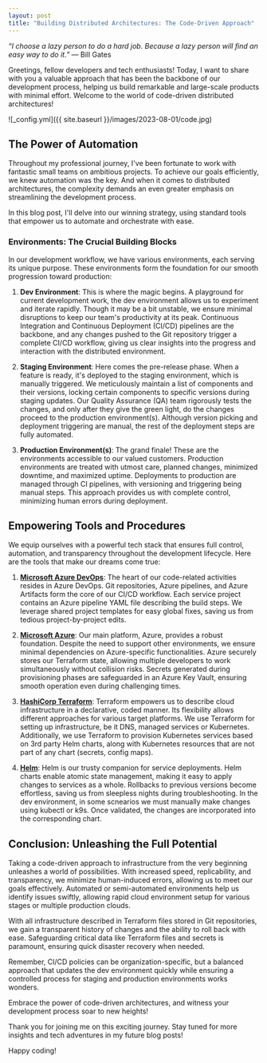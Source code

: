 ```yaml
---
layout: post
title: "Building Distributed Architectures: The Code-Driven Approach"
---
```


*“I choose a lazy person to do a hard job. Because a lazy person will find an easy way to do it.”*
― Bill Gates

Greetings, fellow developers and tech enthusiasts! Today, I want to share with you a valuable approach that has been the backbone of our development process, helping us build remarkable and large-scale products with minimal effort. Welcome to the world of code-driven distributed architectures!

![_config.yml]({{ site.baseurl }}/images/2023-08-01/code.jpg)

## The Power of Automation

Throughout my professional journey, I've been fortunate to work with fantastic small teams on ambitious projects. To achieve our goals efficiently, we knew automation was the key. And when it comes to distributed architectures, the complexity demands an even greater emphasis on streamlining the development process.

In this blog post, I'll delve into our winning strategy, using standard tools that empower us to automate and orchestrate with ease.

### Environments: The Crucial Building Blocks

In our development workflow, we have various environments, each serving its unique purpose. These environments form the foundation for our smooth progression toward production:

1. **Dev Environment**: This is where the magic begins. A playground for current development work, the dev environment allows us to experiment and iterate rapidly. Though it may be a bit unstable, we ensure minimal disruptions to keep our team's productivity at its peak. Continuous Integration and Continuous Deployment (CI/CD) pipelines are the backbone, and any changes pushed to the Git repository trigger a complete CI/CD workflow, giving us clear insights into the progress and interaction with the distributed environment.

2. **Staging Environment**: Here comes the pre-release phase. When a feature is ready, it's deployed to the staging environment, which is manually triggered. We meticulously maintain a list of components and their versions, locking certain components to specific versions during staging updates. Our Quality Assurance (QA) team rigorously tests the changes, and only after they give the green light, do the changes proceed to the production environment(s). Although version picking and deployment triggering are manual, the rest of the deployment steps are fully automated.

3. **Production Environment(s)**: The grand finale! These are the environments accessible to our valued customers. Production environments are treated with utmost care, planned changes, minimized downtime, and maximized uptime. Deployments to production are managed through CI pipelines, with versioning and triggering being manual steps. This approach provides us with complete control, minimizing human errors during deployment.

## Empowering Tools and Procedures

We equip ourselves with a powerful tech stack that ensures full control, automation, and transparency throughout the development lifecycle. Here are the tools that make our dreams come true:

1. **[Microsoft Azure DevOps](https://azure.microsoft.com/en-us/products/devops/?nav=min)**: The heart of our code-related activities resides in Azure DevOps. Git repositories, Azure pipelines, and Azure Artifacts form the core of our CI/CD workflow. Each service project contains an Azure pipeline YAML file describing the build steps. We leverage shared project templates for easy global fixes, saving us from tedious project-by-project edits.

2. **[Microsoft Azure](https://azure.microsoft.com)**: Our main platform, Azure, provides a robust foundation. Despite the need to support other environments, we ensure minimal dependencies on Azure-specific functionalities. Azure securely stores our Terraform state, allowing multiple developers to work simultaneously without collision risks. Secrets generated during provisioning phases are safeguarded in an Azure Key Vault, ensuring smooth operation even during challenging times.

3. **[HashiCorp Terraform](https://www.terraform.io/)**: Terraform empowers us to describe cloud infrastructure in a declarative, coded manner. Its flexibility allows different approaches for various target platforms. We use Terraform for setting up infrastructure, be it DNS, managed services or Kubernetes. Additionally, we use Terraform to provision Kubernetes services based on 3rd party Helm charts, along with Kubernetes resources that are not part of any chart (secrets, config maps).

4. **[Helm](https://helm.sh/)**: Helm is our trusty companion for service deployments. Helm charts enable atomic state management, making it easy to apply changes to services as a whole. Rollbacks to previous versions become effortless, saving us from sleepless nights during troubleshooting. In the dev environment, in some scnearios we must manually make changes using kubectl or k9s. Once validated, the changes are incorporated into the corresponding chart.

## Conclusion: Unleashing the Full Potential

Taking a code-driven approach to infrastructure from the very beginning unleashes a world of possibilities. With increased speed, replicability, and transparency, we minimize human-induced errors, allowing us to meet our goals effectively. Automated or semi-automated environments help us identify issues swiftly, allowing rapid cloud environment setup for various stages or multiple production clouds.

With all infrastructure described in Terraform files stored in Git repositories, we gain a transparent history of changes and the ability to roll back with ease. Safeguarding critical data like Terraform files and secrets is paramount, ensuring quick disaster recovery when needed.

Remember, CI/CD policies can be organization-specific, but a balanced approach that updates the dev environment quickly while ensuring a controlled process for staging and production environments works wonders.

Embrace the power of code-driven architectures, and witness your development process soar to new heights!

Thank you for joining me on this exciting journey. Stay tuned for more insights and tech adventures in my future blog posts!

Happy coding!
